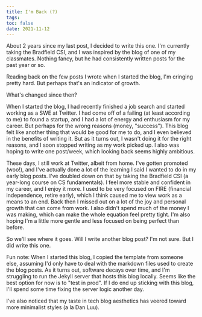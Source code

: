 ```yaml
---
title: I'm Back (?)
tags:
toc: false
date: 2021-11-12
---
```


About 2 years since my last post, I decided to write this one. I'm currently taking the Bradfield CSI, and I was inspired by the blog of one of my classmates. Nothing fancy, but he had consistently written posts for the past year or so.

Reading back on the few posts I wrote when I started the blog, I'm cringing pretty hard. But perhaps that's an indicator of growth.

What's changed since then?

When I started the blog, I had recently finished a job search and started working as a SWE at Twitter. I had come off of a failing (at least according to me) to found a startup, and I had a lot of energy and enthusiasm for my career. But perhaps for the wrong reasons (money, "success"). This blog felt like another thing that would be good for me to do, and I even believed in the benefits of writing it. But as it turns out, I wasn't doing it for the right reasons, and I soon stopped writing as my work picked up. I also was hoping to write one post/week, which looking back seems highly ambitious.

These days, I still work at Twitter, albeit from home. I've gotten promoted (woo!), and I've actually done a lot of the learning I said I wanted to do in my early blog posts. I've doubled down on that by taking the Bradfield CSI (a year-long course on CS fundamentals). I feel more stable and confident in my career, and I enjoy it more. I used to be very focused on FIRE (financial independence, retire early), which I think caused me to view work as a means to an end. Back then I missed out on a lot of the joy and personal growth that can come from work. I also didn't spend much of the money I was making, which can make the whole equation feel pretty tight. I'm also hoping I'm a little more gentle and less focused on being perfect than before.

So we'll see where it goes. Will I write another blog post? I'm not sure. But I did write this one.


Fun note:
When I started this blog, I copied the template from someone else, assuming I'd only have to deal with the markdown files used to create the blog posts. As it turns out, software decays over time, and I'm struggling to run the Jekyll server that hosts this blog locally. Seems like the best option for now is to "test in prod". If I do end up sticking with this blog, I'll spend some time fixing the server logic another day.

I've also noticed that my taste in tech blog aesthetics has veered toward more minimalist styles (a la Dan Luu).
